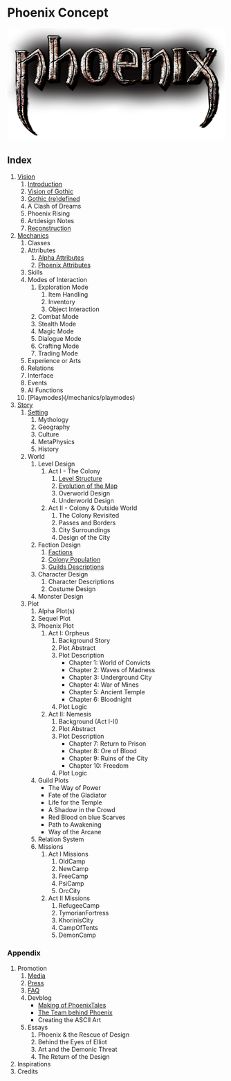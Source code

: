 # Phoenix Concept

<a href="/"><img src="/_img/phnx-logo-low.png" alt="Phoenix Logo"></a>

## Index

1. [Vision](/vision/vision)
	1. [Introduction](/)
	2. [Vision of Gothic](/vision/vision-of-gothic)
    3. [Gothic (re)defined](/vision/gothic-defined)
	4. A Clash of Dreams
	5. Phoenix Rising
	6. Artdesign Notes
	7. [Reconstruction](/vision/reconstruction)
2. [Mechanics](/mechanics/mechanics)
	1. Classes
	2. Attributes
		1. [Alpha Attributes](/mechanics/attributes-alpha)
		2. [Phoenix Attributes](/mechanics/attributes-phoenix)
	3. Skills
	4. Modes of Interaction 
		1. Exploration Mode
			1. Item Handling
			2. Inventory
			3. Object Interaction 
		2. Combat Mode
		3. Stealth Mode
		4. Magic Mode
		5. Dialogue Mode
		6. Crafting Mode
		7. Trading Mode
	5. Experience or Arts
	6. Relations
	7. Interface
	8. Events
	9. AI Functions
	10. [Playmodes}(/mechanics/playmodes)
3. [Story](/story/story)
	1. [Setting](/story/setting)
		1. Mythology
		2. Geography
		3. Culture
		4. MetaPhysics
		5. History <!-- Timeline -->
	2. World
		1. Level Design <!-- Gothic & Cosmic Horror -->
			1. Act I - The Colony
				1. [Level Structure](/story/level-structure)
				2. [Evolution of the Map](/story/map-evolution)
				3. Overworld Design
				4. Underworld Design
			2. Act II - Colony & Outside World
				1. The Colony Revisited  
				2. Passes and Borders
				3. City Surroundings
				4. Design of the City  
		2. Faction Design
			1. [Factions](/story/factions/factions)
			2. [Colony Population](/story/factions/colony-population)
			3. [Guilds Descriptions](/story/factions/guilds-descriptions)
		3. Character Design
			1. Character Descriptions
			2. Costume Design
		4. Monster Design
	3. Plot
		1. Alpha Plot(s) <!-- including story events + guild attitudes -->
		2. Sequel Plot
		3. Phoenix Plot 
			1. Act I: Orpheus
				1. Background Story
				<!-- 1. The Revolt, 2. The Camps -->
				2. Plot Abstract
				3. Plot Description
					* Chapter 1: World of Convicts
					* Chapter 2: Waves of Madness
					* Chapter 3: Underground City
					* Chapter 4: War of Mines
					* Chapter 5: Ancient Temple
					* Chapter 6: Bloodnight
				4. Plot Logic
			2. Act II: Nemesis
				1. Background (Act I-II)
				2. Plot Abstract
				3. Plot Description
					* Chapter 7: Return to Prison
					* Chapter 8: Ore of Blood
					* Chapter 9: Ruins of the City
					* Chapter 10: Freedom
				4. Plot Logic
		4. Guild Plots
			* The Way of Power
			* Fate of the Gladiator
			* Life for the Temple
			* A Shadow in the Crowd
			* Red Blood on blue Scarves
			* Path to Awakening
			* Way of the Arcane
		5. Relation System
		6. Missions
			1. Act I Missions
				1. OldCamp
				2. NewCamp
				3. FreeCamp
				4. PsiCamp
				5. OrcCity
			2. Act II Missions
				1. RefugeeCamp
				2. TymorianFortress
				3. KhorinisCity
				4. CampOfTents
				5. DemonCamp


### Appendix

1. Promotion
	1. [Media](/promo/media)
	2. [Press](/promo/press)
	3. [FAQ](/promo/faq/en)
	3. Devblog
		* [Making of PhoenixTales](/appendix/behind-the-scenes/logo)
		* [The Team behind Phoenix](/appendix/behind-the-scenes/team)
		* Creating the ASCII Art
	4. Essays
		1. Phoenix & the Rescue of Design
		2. Behind the Eyes of Elliot
		3. Art and the Demonic Threat 
		4. The Return of the Design
2. Inspirations
3. Credits


<p class="doc-pdf">
<!-- Download the Docs -->
<!-- Physical Print -->
</p>